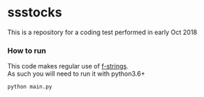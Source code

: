 # ssstocks
This is a repository for a coding test performed in early Oct 2018

### How to run
This code makes regular use of [f-strings](https://www.python.org/dev/peps/pep-0498/).  
As such you will need to run it with python3.6+
```bash
python main.py
```

